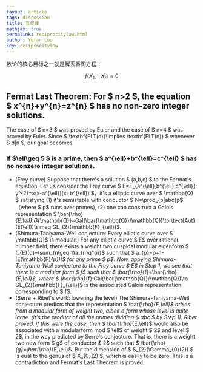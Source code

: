 ```yaml
---
layout: article
tags: discussion
title: 互反律
mathjax: true
permalink: reciprocitylaw.html
author: Yufan Luo
key: reciprocitylaw
---
```

数论的核心目标之一就是解丢番图方程：

$$ f(X_{1},\cdot,X_{r})=0 $$

## Fermat Last Theorem: For $ n>2 $, the equation $ x^{n}+y^{n}=z^{n} $ has no non-zero integer solutions.
  
The case of $ n=3 $ was proved by Euler and the case of $ n=4 $ was proved by Euler. Since $ \textbf{FLT(d)}\implies \textbf{FLT(n)} $ whenever $ d|n $, our goal becomes
  
### If $\ell\geq 5 $ is a prime, then $ a^{\ell}+b^{\ell}=c^{\ell} $ has no nonzero integer solutions.

* (Frey curve) Suppose that there's a solution  $ (a,b,c) $ to the Fermat's equation. Let us consider the Frey curve $ E=E_{a^{\ell},b^{\ell},c^{\ell}}: y^{2}=x(x-a^{\ell})(x+b^{\ell}) $，it's a elliptic curve over $ \mathbb{Q} $ satisfying  (1) it's semistable with conductor $ N=\prod_{p|abc}p$ （where $ p$ runs over primes),  (2) one can construct a Galois representation $  \bar{\rho}_{E,\ell}:G_{\mathbb{Q}}=Gal(\bar{\mathbb{Q}}/\mathbb{Q})\to \text{Aut}(E(\ell))\simeq GL_{2}(\mathbb{F}_{\ell})$.
* (Shimura-Taniyama-Weil conjecture: Every elliptic curve over $ \mathbb{Q}$ is modular.)  For any elliptic curve $ E$ over rational number field, there exists a weight two cuspidal modular eigenform $ f_{E}(q)=\sum_{n\geq 1}a_{n}q^{n}$ such that $ a_{p}=p+1-|E(\mathbb{F}_{p})|$ for any prime $ p$. Now, appying Shimura-Taniyama-Weil conjecture to the Frey curve $ E$ in Step 1, we see that there is a modular form $ f$ such that $ \bar{\rho}_{f}=\bar{\rho}_{E,\ell}$, where $ \bar{\rho}_{f}:Gal(\bar{\mathbb{Q}}/\mathbb{Q})\to GL_{2}(\mathbb{F}_{\ell})$ is the associated Galois representation corresponding to $ f$.
 * (Serre + Ribet's work: lowering the level) The Shimura-Taniyama-Weil conjecture predicts that the representation $ \bar{\rho}_{E,\ell}$ arises from a modular form of weight two, albeit a form whose level is quite large. (it's the product of all the primes dividing $ abc $ by Step 1). Ribet proved, if this were the case, then $ \bar{\rho}_{E,\ell}$ would also be associated with a modularform mod $ \ell$ of weight $ 2$ and level $ 2$, in the way predicted by Serre's conjecture. That is, there  is a weight two new form $ g$ of conductor $ 2$ such that $ \bar{\rho}_{g}=\bar{\rho}_{E,\ell}$. But the dimension of $ S_{2}(\Gamma_{0}(2)) $ is eual to the genus of $ X_{0}(2) $, which is easily to be zero. This is a contradiction and Fermat's Last Theorem is proved. 
  

